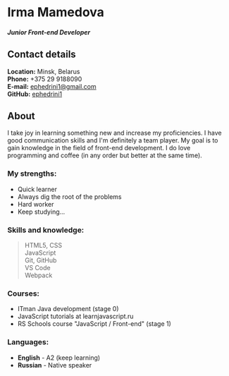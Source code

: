 # Irma Mamedova

##### Junior Front-end Developer

## Contact details

**Location:** Minsk, Belarus \
**Phone:** +375 29 9188090 \
**E-mail:** ephedrini1@gmail.com \
**GitHub:** [ephedrini1](https://github.com/ephedrini1)

## About

I take joy in learning something new and increase my proficiencies.
I have good communication skills and I'm definitely a team player.
My goal is to gain knowledge in the field of front-end development.
I do love programming and coffee (in any order but better at the same time).

### My strengths:

- Quick learner
- Always dig the root of the problems
- Hard worker
- Keep studying...

### Skills and knowledge:

> HTML5, CSS \
> JavaScript \
> Git, GitHub \
> VS Code \
> Webpack

### Courses:

- ITman Java development (stage 0)
- JavaScript tutorials at learnjavascript.ru
- RS Schools course "JavaScript / Front-end" (stage 1)

### Languages:

- **English** - A2 (keep learning)
- **Russian** - Native speaker
